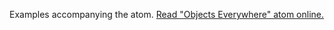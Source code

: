 

Examples accompanying the atom.
[Read "Objects Everywhere" atom online.](https://stepik.org/lesson/104327/step/1)
